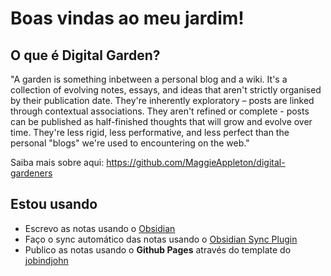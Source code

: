 # Boas vindas ao meu jardim!

## O que é Digital Garden?
"A garden is something inbetween a personal blog and a wiki. It's a collection of evolving notes, essays, and ideas that aren't strictly organised by their publication date. They're inherently exploratory – posts are linked through contextual associations. They aren't refined or complete - posts can be published as half-finished thoughts that will grow and evolve over time. They're less rigid, less performative, and less perfect than the personal "blogs" we're used to encountering on the web."

Saiba mais sobre aqui: https://github.com/MaggieAppleton/digital-gardeners

## Estou usando
- Escrevo as notas usando o [Obsidian](https://obsidian.md/)
- Faço o sync automático das notas usando o [Obsidian Sync Plugin](https://github.com/denolehov/obsidian-git)
- Publico as notas usando o **Github Pages** através do template do [jobindjohn](https://github.com/jobindjohn/obsidian-publish-mkdocs)

